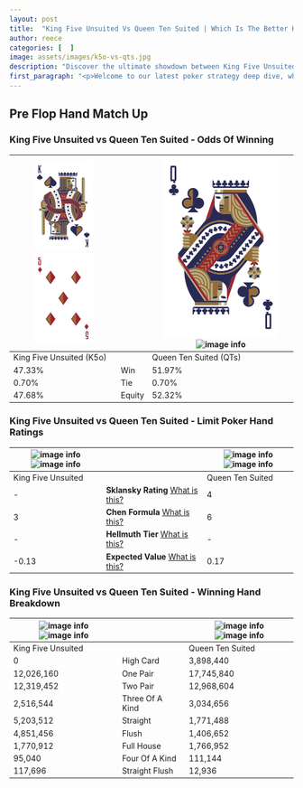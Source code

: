 ```yaml
---
layout: post
title:  "King Five Unsuited Vs Queen Ten Suited | Which Is The Better Hand In Poker? A Complete Guide"
author: reece
categories: [  ]
image: assets/images/k5o-vs-qts.jpg
description: "Discover the ultimate showdown between King Five Unsuited and Queen Ten Suited in poker! Uncover the odds, strategies, and scenarios where one hand triumphs over the other. Get ready to up your poker game with this thrilling analysis."
first_paragraph: "<p>Welcome to our latest poker strategy deep dive, where we're pitting two distinct hands against each other in a high-stakes showdown: King Five Unsuited vs Queen Ten Suited.</p><p>In the dynamic world of poker, every decision counts, and knowing which hand holds the upper hand is key to your success at the table.</p><p>In this article, we'll dissect these two hands, explore the scenarios where one dominates the other, and equip you with the knowledge to make strategic choices that can tip the odds in your favor.</p><p>Get ready to unravel the intriguing dynamics of these poker hands and elevate your game to new heights.</p>"
---
```




[comment]: # (sp0)

## Pre Flop Hand Match Up

<div class="table hand-ratings" markdown="1"> 



### King Five Unsuited vs Queen Ten Suited - Odds Of Winning


    
| ![image info](assets/images/hand1/K.png) ![image info](assets/images/hand1/5o.png) |  | ![image info](assets/images/hand2/Q.png) ![image info](assets/images/hand2/ts.png) |
| -------- | -------- | -------- |
| King Five Unsuited (K5o) |  | Queen Ten Suited (QTs) |
| 47.33% | Win | 51.97% |
| 0.70% | Tie | 0.70% |
| 47.68% | Equity | 52.32% |




[comment]: # (sp1)



### King Five Unsuited vs Queen Ten Suited - Limit Poker Hand Ratings


    
| ![image info](https://www.riverpairs.com/assets/images/hand1/K.png) ![image info](https://www.riverpairs.com/assets/images/hand1/5o.png) |  | ![image info](https://www.riverpairs.com/assets/images/hand2/Q.png) ![image info](https://www.riverpairs.com/assets/images/hand2/ts.png) |
| -------- | -------- | -------- |
| King Five Unsuited |  | Queen Ten Suited |
| - | **Sklansky Rating** [What is this?](/sklansky-rating-explained) | 4 |
| 3 | **Chen Formula** [What is this?](/chen-formula-explained) | 6 |
| - | **Hellmuth Tier** [What is this?](/Hellmuth-tier-explained) | - |
| -0.13 | **Expected Value** [What is this?](/expected-value-explained) | 0.17 |




[comment]: # (sp2)



### King Five Unsuited vs Queen Ten Suited - Winning Hand Breakdown


    
| ![image info](https://www.riverpairs.com/assets/images/hand1/K.png) ![image info](https://www.riverpairs.com/assets/images/hand1/5o.png) |  | ![image info](https://www.riverpairs.com/assets/images/hand2/Q.png) ![image info](https://www.riverpairs.com/assets/images/hand2/ts.png) |
| -------- | -------- | -------- |
| King Five Unsuited |  | Queen Ten Suited |
| 0 | High Card | 3,898,440 |
| 12,026,160 | One Pair | 17,745,840 |
| 12,319,452 | Two Pair | 12,968,604 |
| 2,516,544 | Three Of A Kind | 3,034,656 |
| 5,203,512 | Straight | 1,771,488 |
| 4,851,456 | Flush | 1,406,652 |
| 1,770,912 | Full House | 1,766,952 |
| 95,040 | Four Of A Kind | 111,144 |
| 117,696 | Straight Flush | 12,936 |




[comment]: # (sp3)



</div>

[comment]: # (sp4)



[comment]: # (sp5)

